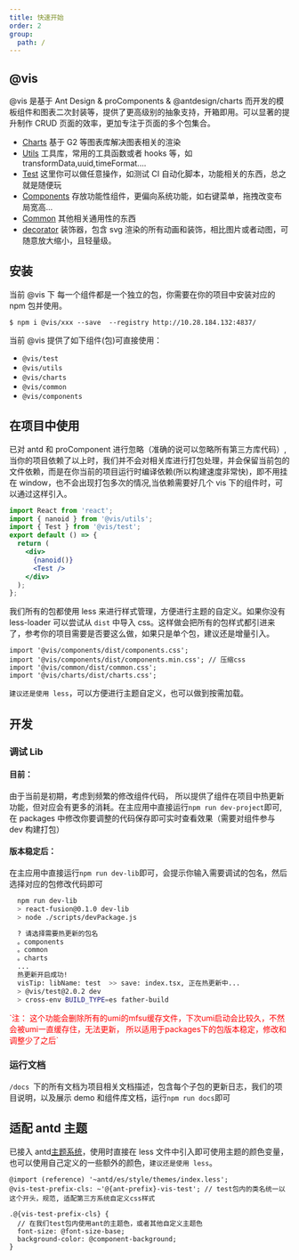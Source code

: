 ```yaml
---
title: 快速开始
order: 2
group:
  path: /
---
```


## @vis

@vis 是基于 Ant Design & proComponents & @antdesign/charts 而开发的模板组件和图表二次封装等，提供了更高级别的抽象支持，开箱即用。可以显著的提升制作 CRUD 页面的效率，更加专注于页面的多个包集合。

- [Charts](/components/charts) 基于 G2 等图表库解决图表相关的渲染
- [Utils](/components/utils) 工具库，常用的工具函数或者 hooks 等，如 transformData,uuid,timeFormat....
- [Test](/components/test) 这里你可以做任意操作，如测试 CI 自动化脚本，功能相关的东西，总之就是随便玩
- [Components](/components/components) 存放功能性组件，更偏向系统功能，如右键菜单，拖拽改变布局宽高...
- [Common](/components/common) 其他相关通用性的东西
- [decorator](/components/common) 装饰器，包含 svg 渲染的所有动画和装饰，相比图片或者动图，可随意放大缩小，且轻量级。

## 安装

当前 @vis 下 每一个组件都是一个独立的包，你需要在你的项目中安装对应的 npm 包并使用。

```shell
$ npm i @vis/xxx --save  --registry http://10.28.184.132:4837/
```

当前 @vis 提供了如下组件(包)可直接使用：

- `@vis/test `
- `@vis/utils `
- `@vis/charts `
- `@vis/common `
- `@vis/components `

## 在项目中使用

已对 antd 和 proComponent 进行忽略（准确的说可以忽略所有第三方库代码）, 当你的项目依赖了以上时，我们并不会对相关库进行打包处理，并会保留当前包的文件依赖，而是在你当前的项目运行时编译依赖(所以构建速度非常快)，即不用挂在 window，也不会出现打包多次的情况,当依赖需要好几个 vis 下的组件时，可以通过这样引入。

```jsx
import React from 'react';
import { nanoid } from '@vis/utils';
import { Test } from '@vis/test';
export default () => {
  return (
    <div>
      {nanoid()}
      <Test />
    </div>
  );
};
```

我们所有的包都使用 less 来进行样式管理，方便进行主题的自定义。如果你没有 less-loader 可以尝试从 `dist` 中导入 css。这样做会把所有的包样式都引进来了，参考你的项目需要是否要这么做，如果只是单个包，建议还是增量引入。

```tsx | pure
import '@vis/components/dist/components.css';
import '@vis/components/dist/components.min.css'; // 压缩css
import '@vis/common/dist/common.css';
import '@vis/charts/dist/charts.css';
```

`建议还是使用 less`，可以方便进行主题自定义，也可以做到按需加载。

## 开发

### 调试 Lib

#### 目前：

由于当前是初期，考虑到频繁的修改组件代码， 所以提供了组件在项目中热更新功能，但对应会有更多的消耗。在主应用中直接运行`npm run dev-project`即可, 在 packages 中修改你要调整的代码保存即可实时查看效果（需要对组件参与 dev 构建打包）

#### 版本稳定后：

在主应用中直接运行`npm run dev-lib`即可，会提示你输入需要调试的包名，然后选择对应的包修改代码即可

```bash
  npm run dev-lib
  > react-fusion@0.1.0 dev-lib
  > node ./scripts/devPackage.js

  ? 请选择需要热更新的包名
  。components
  。common
  。charts
  ...
  热更新开启成功!
  visTip: libName: test  >> save: index.tsx, 正在热更新中...
  > @vis/test@2.0.2 dev
  > cross-env BUILD_TYPE=es father-build
```

<span style="color: red">
`注： 这个功能会删除所有的umi的mfsu缓存文件，下次umi启动会比较久，不然会被umi一直缓存住，无法更新， 所以适用于packages下的包版本稳定，修改和调整少了之后`
</span>

### 运行文档

`/docs `下的所有文档为项目相关文档描述，包含每个子包的更新日志，我们的项目说明，以及展示 demo 和组件库文档，运行`npm run docs`即可

## 适配 antd 主题

已接入 antd[主题系统](https://ant.design/docs/react/customize-theme-cn)，使用时直接在 less 文件中引入即可使用主题的颜色变量，也可以使用自己定义的一些额外的颜色，`建议还是使用 less`。

```less | pure
@import (reference) '~antd/es/style/themes/index.less';
@vis-test-prefix-cls: ~'@{ant-prefix}-vis-test'; // test包内的类名统一以这个开头，规范, 适配第三方系统自定义css样式

.@{vis-test-prefix-cls} {
  // 在我们test包内使用ant的主题色，或者其他自定义主题色
  font-size: @font-size-base;
  background-color: @component-background;
}
```
